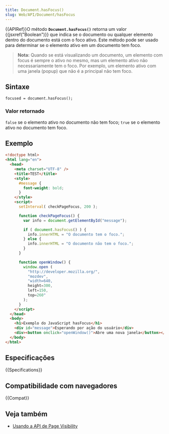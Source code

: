 ```yaml
---
title: Document.hasFocus()
slug: Web/API/Document/hasFocus
---
```


{{APIRef}}O método **`Document.hasFocus()`** retorna um valor {{jsxref("Boolean")}} que indica se o documento ou qualquer elemento dentro do documento está com o foco ativo. Este método pode ser usado para determinar se o elemento ativo em um documento tem foco.

> **Nota:** Quando se está visualizando um documento, um elemento com focus é sempre o ativo no mesmo, mas um elemento ativo não necessariamente tem o foco. Por exemplo, um elemento ativo com uma janela (popup) que não é a principal não tem foco.

## Sintaxe

```
focused = document.hasFocus();
```

### Valor retornado

`false` se o elemento ativo no documento não tem foco; `true` se o elemento ativo no documento tem foco.

## Exemplo

```html
<!doctype html>
<html lang="en">
  <head>
    <meta charset="UTF-8" />
    <title>TEST</title>
    <style>
      #message {
        font-weight: bold;
      }
    </style>
    <script>
      setInterval( checkPageFocus, 200 );

      function checkPageFocus() {
        var info = document.getElementById("message");

        if ( document.hasFocus() ) {
          info.innerHTML = "O documento tem o foco.";
        } else {
          info.innerHTML = "O documento não tem o foco.";
        }
      }

      function openWindow() {
        window.open (
          "http://developer.mozilla.org/",
          "mozdev",
          "width=640,
          height=300,
          left=150,
          top=260"
        );
      }
    </script>
  </head>
  <body>
    <h1>Exemplo do JavaScript hasFocus</h1>
    <div id="message">Esperando por ação do usuário</div>
    <div><button onclick="openWindow()">Abre uma nova janela</button></div>
  </body>
</html>
```

## Especificações

{{Specifications}}

## Compatibilidade com navegadores

{{Compat}}

## Veja também

- [Usando a API de Page Visibility](/pt-BR/docs/Web/Guide/User_experience/Using_the_Page_Visibility_API)
